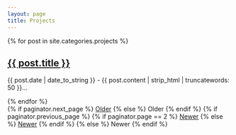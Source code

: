 ```yaml
---
layout: page
title: Projects
---
```


<div class="posts">
  {% for post in site.categories.projects %}
    <div class="post">
        <h2 class="post-title">
        <a href="{{ post.url }}">
            {{ post.title }}
        </a>
        </h2>
        <p>
            <span class="post-date">{{ post.date | date_to_string }}
            - {{ post.content | strip_html | truncatewords: 50 }}...
            </span>
        </p>
    </div>
  {% endfor %}
</div>

<div class="pagination">
  {% if paginator.next_page %}
    <a class="pagination-item older" href="{{ site.baseurl }}page{{paginator.next_page}}">Older</a>
  {% else %}
    <span class="pagination-item older">Older</span>
  {% endif %}
  {% if paginator.previous_page %}
    {% if paginator.page == 2 %}
      <a class="pagination-item newer" href="{{ site.baseurl }}">Newer</a>
    {% else %}
      <a class="pagination-item newer" href="{{ site.baseurl }}page{{paginator.previous_page}}">Newer</a>
    {% endif %}
  {% else %}
    <span class="pagination-item newer">Newer</span>
  {% endif %}
</div>
